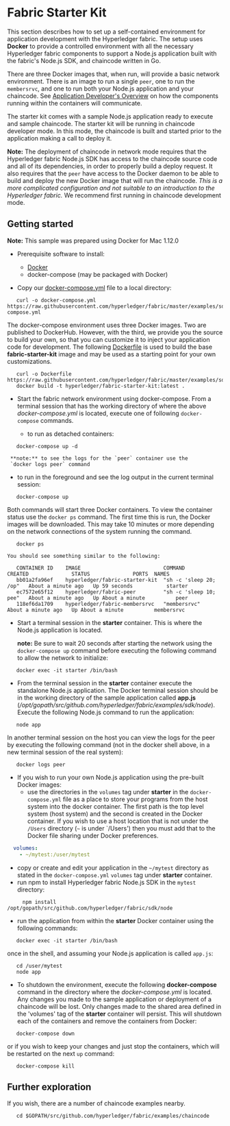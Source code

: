 # Fabric Starter Kit

This section describes how to set up a self-contained environment for
application development with the Hyperledger fabric. The setup
uses **Docker** to provide a controlled environment with all the necessary
Hyperledger fabric components to support a Node.js application built with
the fabric's Node.js SDK, and chaincode written in Go.

There are three Docker images that, when run, will provide a basic
network environment. There is an image to run a single `peer`, one to run
the `membersrvc`, and one to run both your Node.js application and your
chaincode. See [Application Developer's Overview](../nodeSDK/app-overview.md) on how the
components running within the containers will communicate.

The starter kit comes with a sample Node.js application ready to execute and
sample chaincode. The starter kit will be running in chaincode developer mode.
In this mode, the chaincode is built and started prior to the application
making a call to deploy it.

**Note:** The deployment of chaincode in network mode requires that the
Hyperledger fabric Node.js SDK has access to the chaincode source code and all
of its dependencies, in order to properly build a deploy request. It also
requires that the `peer` have access to the Docker daemon to be able to build
and deploy the new Docker image that will run the chaincode. *This is a more
complicated configuration and not suitable to an introduction to the
Hyperledger fabric.* We recommend first running in chaincode development mode.

## Getting started

**Note:** This sample was prepared using Docker for Mac 1.12.0

* Prerequisite software to install:

  * [Docker](https://www.docker.com/products/overview)
  * docker-compose (may be packaged with Docker)

* Copy our [docker-compose.yml](https://raw.githubusercontent.com/hyperledger/fabric/master/examples/sdk/node/docker-compose.yml) file to a local directory:

```
   curl -o docker-compose.yml https://raw.githubusercontent.com/hyperledger/fabric/master/examples/sdk/node/docker-compose.yml
```
  The docker-compose environment uses three Docker images. Two are published to
  DockerHub. However, with the third, we provide you the source to build your own,
  so that you can customize it to inject your application code for development. The following    [Dockerfile](https://raw.githubusercontent.com/hyperledger/fabric/master/examples/sdk/node/Dockerfile)
  is used to build the base **fabric-starter-kit** image and may be used as
  a starting point for your own customizations.

```
   curl -o Dockerfile https://raw.githubusercontent.com/hyperledger/fabric/master/examples/sdk/node/Dockerfile
   docker build -t hyperledger/fabric-starter-kit:latest .
```

* Start the fabric network environment using docker-compose. From a terminal
session that has the working directory of where the above *docker-compose.yml*
is located, execute one of following `docker-compose` commands.

   * to run as detached containers:

```
   docker-compose up -d
```
     **note:** to see the logs for the `peer` container use the
     `docker logs peer` command

   * to run in the foreground and see the log output in the current terminal
   session:

```
   docker-compose up
```

  Both commands will start three Docker containers. To view the container
  status use the `docker ps` command. The first time this is run, the Docker
  images will be downloaded. This may take 10 minutes or more depending on the
  network connections of the system running the command.

```
   docker ps
```
    You should see something similar to the following:

```
   CONTAINER ID    IMAGE                           COMMAND                  CREATED              STATUS              PORTS  NAMES
   bb01a2fa96ef    hyperledger/fabric-starter-kit  "sh -c 'sleep 20; /op"   About a minute ago   Up 59 seconds           starter
   ec7572e65f12    hyperledger/fabric-peer         "sh -c 'sleep 10; pee"   About a minute ago   Up About a minute          peer
   118ef6da1709    hyperledger/fabric-membersrvc   "membersrvc"             About a minute ago   Up About a minute          membersrvc
```

* Start a terminal session in the **starter** container. This is where the
Node.js application is located.

  **note:** Be sure to wait 20 seconds after starting the network using the
  `docker-compose up` command before executing the following command to allow
  the network to initialize:

```
   docker exec -it starter /bin/bash
```

* From the terminal session in the **starter** container execute the standalone
Node.js application. The Docker terminal session should be in the working
directory of the sample application called **app.js**  (*/opt/gopath/src/github.com/hyperledger/fabric/examples/sdk/node*). Execute
the following Node.js command to run the application:

```
   node app
```
   In another terminal session on the host you can view the logs for the peer
   by executing the following command (not in the docker shell above, in a new
   terminal session of the real system):

```
   docker logs peer
```

* If you wish to run your own Node.js application using the pre-built Docker
images:
   * use the directories in the `volumes` tag under **starter** in the
   `docker-compose.yml` file as a place to store your programs from the host
   system into the docker container. The first path is the top level system
   (host system) and the second is created in the Docker container. If you wish
   to use a host location that is not under the `/Users` directory (`~` is
     under `/Users') then you must add that to the Docker file sharing
     under Docker preferences.

```yaml
  volumes:
    - ~/mytest:/user/mytest
```
   * copy or create and edit your application in the `~/mytest` directory as
   stated in the `docker-compose.yml` `volumes` tag under **starter** container.
   * run npm to install Hyperledger fabric Node.js SDK in the `mytest` directory:

```
     npm install /opt/gopath/src/github.com/hyperledger/fabric/sdk/node
```
   * run the application from within the **starter** Docker container using the
     following commands:

```
   docker exec -it starter /bin/bash
```
   once in the shell, and assuming your Node.js application is called `app.js`:

```
   cd /user/mytest
   node app
```
* To shutdown the environment, execute the following **docker-compose** command
in the directory where the *docker-compose.yml* is located. Any changes you made
to the sample application or deployment of a chaincode will be lost. Only
changes made to the shared area defined in the 'volumes' tag of the **starter**
container will persist.  This will shutdown each of the containers and remove
the containers from Docker:

```
   docker-compose down
```
   or if you wish to keep your changes and just stop the containers, which will
   be restarted on the next `up` command:

```
   docker-compose kill
```

## Further exploration

If you wish, there are a number of chaincode examples nearby.
```
   cd $GOPATH/src/github.com/hyperledger/fabric/examples/chaincode
```
